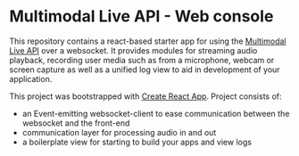 # Multimodal Live API - Web console

This repository contains a react-based starter app for using the [Multimodal Live API]([https://ai.google.dev/gemini-api](https://ai.google.dev/api/multimodal-live)) over a websocket. It provides modules for streaming audio playback, recording user media such as from a microphone, webcam or screen capture as well as a unified log view to aid in development of your application.

This project was bootstrapped with [Create React App](https://github.com/facebook/create-react-app).
Project consists of:

- an Event-emitting websocket-client to ease communication between the websocket and the front-end
- communication layer for processing audio in and out
- a boilerplate view for starting to build your apps and view logs